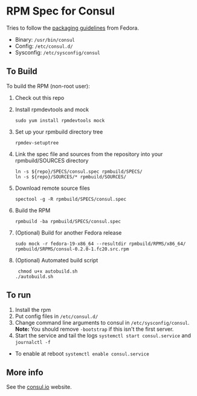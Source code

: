 RPM Spec for Consul
======================

Tries to follow the [packaging guidelines](https://fedoraproject.org/wiki/Packaging:Guidelines) from Fedora.

* Binary: `/usr/bin/consul`
* Config: `/etc/consul.d/`
* Sysconfig: `/etc/sysconfig/consul`

To Build
---------

To build the RPM (non-root user):

1. Check out this repo
2. Install rpmdevtools and mock 

    ```
    sudo yum install rpmdevtools mock
    ```
3. Set up your rpmbuild directory tree

    ```
    rpmdev-setuptree
    ```
4. Link the spec file and sources from the repository into your rpmbuild/SOURCES directory

    ```
    ln -s ${repo}/SPECS/consul.spec rpmbuild/SPECS/
    ln -s ${repo}/SOURCES/* rpmbuild/SOURCES/
    ```
5. Download remote source files

    ```
    spectool -g -R rpmbuild/SPECS/consul.spec
    ```
6. Build the RPM

    ```
    rpmbuild -ba rpmbuild/SPECS/consul.spec
    ```

7. (Optional) Build for another Fedora release

    ```
    sudo mock -r fedora-19-x86_64 --resultdir rpmbuild/RPMS/x86_64/ rpmbuild/SRPMS/consul-0.2.0-1.fc20.src.rpm 
    ```
8.  (Optional) Automated build script

    ```
	 chmod u+x autobuild.sh
    ./autobuild.sh
    ```


To run
---------------

1. Install the rpm
2. Put config files in `/etc/consul.d/`
3. Change command line arguments to consul in `/etc/sysconfig/consul`. **Note:** You should remove `-bootstrap` if this isn't the first server.
4. Start the service and tail the logs `systemctl start consul.service` and `journalctl -f`
  * To enable at reboot `systemctl enable consul.service`

More info
---------
See the [consul.io](http://www.consul.io) website.
